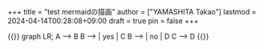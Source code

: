 +++
title = "test mermaidの描画"
author = ["YAMASHITA Takao"]
lastmod = 2024-04-14T00:28:08+09:00
draft = true
pin = false
+++

{{<mermaid>}}
graph LR;
  A --> B
  B --> | yes | C
  B --> | no  | D
  C --> D
{{</mermaid>}}
